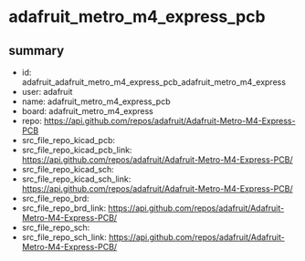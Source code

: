 # adafruit_metro_m4_express_pcb
 
## summary 
* id: adafruit_adafruit_metro_m4_express_pcb_adafruit_metro_m4_express
* user: adafruit
* name: adafruit_metro_m4_express_pcb
* board: adafruit_metro_m4_express
* repo: https://api.github.com/repos/adafruit/Adafruit-Metro-M4-Express-PCB
* src_file_repo_kicad_pcb: 
* src_file_repo_kicad_pcb_link: https://api.github.com/repos/adafruit/Adafruit-Metro-M4-Express-PCB/
* src_file_repo_kicad_sch: 
* src_file_repo_kicad_sch_link: https://api.github.com/repos/adafruit/Adafruit-Metro-M4-Express-PCB/
* src_file_repo_brd: 
* src_file_repo_brd_link: https://api.github.com/repos/adafruit/Adafruit-Metro-M4-Express-PCB/
* src_file_repo_sch: 
* src_file_repo_sch_link: https://api.github.com/repos/adafruit/Adafruit-Metro-M4-Express-PCB/




